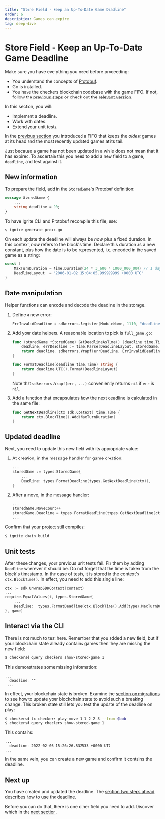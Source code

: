 ```yaml
---
title: "Store Field - Keep an Up-To-Date Game Deadline"
order: 6
description: Games can expire
tag: deep-dive
---
```


# Store Field - Keep an Up-To-Date Game Deadline

<HighlightBox type="prerequisite">

Make sure you have everything you need before proceeding:

* You understand the concepts of [Protobuf](../2-main-concepts/protobuf.md).
* Go is installed.
* You have the checkers blockchain codebase with the game FIFO. If not, follow the [previous steps](./game-fifo.md) or check out the [relevant version](https://github.com/cosmos/b9-checkers-academy-draft/tree/v1-game-fifo).

</HighlightBox>

<HighlightBox type="learning">

In this section, you will:

* Implement a deadline.
* Work with dates.
* Extend your unit tests.

</HighlightBox>

In the [previous section](./game-fifo.md) you introduced a FIFO that keeps the _oldest_ games at its head and the most recently updated games at its tail.

Just because a game has not been updated in a while does not mean that it has expired. To ascertain this you need to add a new field to a game, `deadline`, and test against it.

## New information

To prepare the field, add in the `StoredGame`'s Protobuf definition:

```protobuf [https://github.com/cosmos/b9-checkers-academy-draft/blob/58199af8/proto/checkers/stored_game.proto#L16]
message StoredGame {
    ...
    string deadline = 10;
}
```

To have Ignite CLI and Protobuf recompile this file, use:

```sh
$ ignite generate proto-go
```

On each update the deadline will always be _now_ plus a fixed duration. In this context, _now_ refers to the block's time. Declare this duration as a new constant, plus how the date is to be represented, i.e. encoded in the saved game as a string:

```go [https://github.com/cosmos/b9-checkers-academy-draft/blob/58199af8/x/checkers/types/keys.go#L38-L39]
const (
    MaxTurnDuration = time.Duration(24 * 3_600 * 1000_000_000) // 1 day
    DeadlineLayout  = "2006-01-02 15:04:05.999999999 +0000 UTC"
)
```

## Date manipulation

Helper functions can encode and decode the deadline in the storage.

1. Define a new error:

    ```go [https://github.com/cosmos/b9-checkers-academy-draft/blob/58199af8/x/checkers/types/errors.go#L21]
    ErrInvalidDeadline = sdkerrors.Register(ModuleName, 1110, "deadline cannot be parsed: %s")
    ```

2. Add your date helpers. A reasonable location to pick is `full_game.go`:

    ```go [https://github.com/cosmos/b9-checkers-academy-draft/blob/58199af8/x/checkers/types/full_game.go#L40-L51]
    func (storedGame *StoredGame) GetDeadlineAsTime() (deadline time.Time, err error) {
        deadline, errDeadline := time.Parse(DeadlineLayout, storedGame.Deadline)
        return deadline, sdkerrors.Wrapf(errDeadline, ErrInvalidDeadline.Error(), storedGame.Deadline)
    }

    func FormatDeadline(deadline time.Time) string {
        return deadline.UTC().Format(DeadlineLayout)
    }
    ```

   Note that `sdkerrors.Wrapf(err, ...)` conveniently returns `nil` if `err` is `nil`.

3. Add a function that encapsulates how the next deadline is calculated in the same file:

    ```go [https://github.com/cosmos/b9-checkers-academy-draft/blob/58199af8/x/checkers/types/full_game.go#L45-L47]
    func GetNextDeadline(ctx sdk.Context) time.Time {
        return ctx.BlockTime().Add(MaxTurnDuration)
    }
    ```

## Updated deadline

Next, you need to update this new field with its appropriate value:

1. At creation, in the message handler for game creation:

    ```go [https://github.com/cosmos/b9-checkers-academy-draft/blob/58199af8/x/checkers/keeper/msg_server_create_game.go#L30]
    ...
    storedGame := types.StoredGame{
        ...
        Deadline: types.FormatDeadline(types.GetNextDeadline(ctx)),
    }
    ```

2. After a move, in the message handler:

    ```go [https://github.com/cosmos/b9-checkers-academy-draft/blob/58199af8/x/checkers/keeper/msg_server_play_move.go#L60]
    ...
    storedGame.MoveCount++
    storedGame.Deadline = types.FormatDeadline(types.GetNextDeadline(ctx))
    ...
    ```

Confirm that your project still compiles:

```sh
$ ignite chain build
```

## Unit tests

After these changes, your previous unit tests fail. Fix them by adding `Deadline` wherever it should be. Do not forget that the time is taken from the block's timestamp. In the case of tests, it is stored in the context's `ctx.BlockTime()`. In effect, you need to add this single line:

```go [https://github.com/cosmos/b9-checkers-academy-draft/blob/58199af8/x/checkers/keeper/msg_server_reject_game_fifo_test.go#L43]
ctx := sdk.UnwrapSDKContext(context)
...
require.EqualValues(t, types.StoredGame{
    ...
    Deadline:  types.FormatDeadline(ctx.BlockTime().Add(types.MaxTurnDuration)),
}, game)
```

## Interact via the CLI

There is not much to test here. Remember that you added a new field, but if your blockchain state already contains games then they are missing the new field:

```sh
$ checkersd query checkers show-stored-game 1
```

This demonstrates some missing information:

```
...
  deadline: ""
 ...
```

In effect, your blockchain state is broken. Examine the [section on migrations](./migration.md) to see how to update your blockchain state to avoid such a breaking change. This broken state still lets you test the update of the deadline on play:

```sh
$ checkersd tx checkers play-move 1 1 2 2 3 --from $bob
$ checkersd query checkers show-stored-game 1
```

This contains:

```
...
  deadline: 2022-02-05 15:26:26.832533 +0000 UTC
...
```

In the same vein, you can create a new game and confirm it contains the deadline.

## Next up

You have created and updated the deadline. The [section two steps ahead](./game-forfeit.md) describes how to use the deadline.

Before you can do that, there is one other field you need to add. Discover which in the [next section](./game-winner.md).
